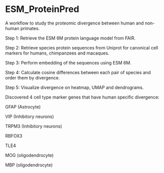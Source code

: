# ESM_ProteinPred

A workflow to study the proteomic divergence between human and non-human primates.

Step 1: Retrieve the ESM 6M protein language model from FAIR.

Step 2: Retrieve species protein sequences from Uniprot for canonical cell markers for humans, chimpanzees and macaques.

Step 3: Perform embedding of the sequences using ESM 6M.

Step 4: Calculate cosine differences between each pair of species and order them by divergence.

Step 5: Visualize divergence on heatmap, UMAP and dendrograms.

Discovered 4 cell type marker genes that have human specific divergence:

GFAP (Astrocyte)

VIP (Inhibitory neurons)

TRPM3 (Inhibitory neurons)

RBFOX3

TLE4

MOG (oligodendrocyte)

MBP (oligodendrocyte)
